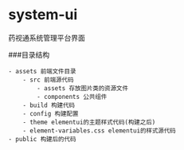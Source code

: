 # system-ui

药视通系统管理平台界面

###目录结构
```
- assets 前端文件目录
    - src 前端源代码
        - assets 存放图片类的资源文件
        - components 公共组件
    - build 构建代码
    - config 构建配置
    - theme elementui的主题样式代码(构建之后)
    - element-variables.css elementui的样式源代码
- public 构建后的代码
```